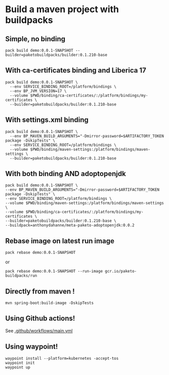 # Build a maven project with buildpacks

## Simple, no binding

    pack build demo:0.0.1-SNAPSHOT --builder=paketobuildpacks/builder:0.1.210-base

## With ca-certificates binding and Liberica 17

```shell
pack build demo:0.0.1-SNAPSHOT \
  --env SERVICE_BINDING_ROOT=/platform/bindings \
  --env BP_JVM_VERSION=17 \
  --volume $PWD/binding/ca-certificates/:/platform/bindings/my-certificates \
  --builder=paketobuildpacks/builder:0.1.210-base
```


## With settings.xml binding

```shell
pack build demo:0.0.1-SNAPSHOT \
  --env BP_MAVEN_BUILD_ARGUMENTS="-Dmirror-password=$ARTIFACTORY_TOKEN package -DskipTests" \
  --env SERVICE_BINDING_ROOT=/platform/bindings \
  --volume $PWD/binding/maven-settings:/platform/bindings/maven-settings \
  --builder=paketobuildpacks/builder:0.1.210-base
```

## With both binding AND adoptopenjdk

```shell
pack build demo:0.0.1-SNAPSHOT \
--env BP_MAVEN_BUILD_ARGUMENTS="-Dmirror-password=$ARTIFACTORY_TOKEN package -DskipTests" \
--env SERVICE_BINDING_ROOT=/platform/bindings \
--volume $PWD/binding/maven-settings:/platform/bindings/maven-settings \
--volume $PWD/binding/ca-certificates/:/platform/bindings/my-certificates \
--builder=paketobuildpacks/builder:0.1.210-base \
--buildpack=anthonydahanne/meta-paketo-adoptopenjdk:0.0.2
```

## Rebase image on latest run image

    pack rebase demo:0.0.1-SNAPSHOT

or

    pack rebase demo:0.0.1-SNAPSHOT --run-image gcr.io/paketo-buildpacks/run

## Directly from maven !

    mvn spring-boot:build-image -DskipTests

## Using Github actions!

See [.github/workflows/main.yml](.github/workflows/main.yml)

## Using waypoint!

    waypoint install --platform=kubernetes -accept-tos
    waypoint init
    waypoint up
